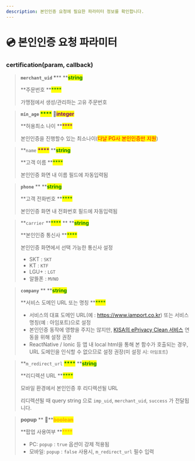```yaml
---
description: 본인인증 요청에 필요한 파라미터 정보를 확인합니다.
---
```


# 💿 본인인증 요청 파라미터

### certification(param, callback) <a href="#certification" id="certification"></a>

> **`merchant_uid`    **<mark style="color:red;">**\***</mark>**    **<mark style="color:green;">**string**</mark>
>
> **주문번호 **<mark style="color:green;">****</mark>&#x20;
>
> 가맹점에서 생성/관리하는 고유 주문번호

> **`min_age`  **<mark style="color:green;">****</mark>**      **<mark style="color:green;">****</mark><mark style="color:purple;">**integer**</mark>
>
> **허용최소 나이 **<mark style="color:purple;">****</mark>&#x20;
>
> 본인인증을 진행할수 있는 최소나이(<mark style="color:red;">다날 PG사 본인인증만 지원</mark>)

> **`name`  **<mark style="color:purple;">****</mark>**      **<mark style="color:green;">**string**</mark>
>
> **고객 이름 **<mark style="color:green;">****</mark>&#x20;
>
> 본인인증 화면 내 이름 필드에 자동입력됨

> **`phone`**  **  **<mark style="color:green;">**string**</mark>
>
> **고객 전화번호 **<mark style="color:green;">****</mark>&#x20;
>
> 본인인증 화면 내 전화번호 필드에 자동입력됨

> **`carrier` **<mark style="color:green;">****</mark> **  **<mark style="color:green;">**string**</mark>
>
> **본인인증 통신사 **<mark style="color:green;">****</mark>&#x20;
>
> 본인인증 화면에서 선택 가능한 통신사 설정
>
> * SKT : `SKT`
> * KT : `KTF`
> * LGU+ : `LGT`
> * 알뜰폰 : `MVNO`

> **`company`**  **  **<mark style="color:green;">**string**</mark>
>
> **서비스 도메인 URL 또는 명칭 **<mark style="color:green;">****</mark>&#x20;
>
> * 서비스의 대표 도메인 URL(예 : https://www.iamport.co.kr) 또는 서비스 명칭(예 : 아임포트)으로 설정
> * 본인인증 동작에 영향을 주지는 않지만, [KISA의 ePrivacy Clean 서비스](https://www.eprivacy.go.kr/) 연동을 위해 설정 권장
> * ReactNative / Ionic 등 앱 내 local html을 통해 본 함수가 호출되는 경우, URL 도메인을 인식할 수 없으므로 설정 권장(미 설정 시: `아임포트`)

> **`m_redirect_url`  **<mark style="color:green;">****</mark>**      **<mark style="color:green;">**string**</mark>
>
> **리디렉션 URL **<mark style="color:green;">****</mark>&#x20;
>
> 모바일 환경에서 본인인증 후 리디렉션될 URL
>
> 리디렉션될 때 query string 으로 `imp_uid`, `merchant_uid`, `success` 가 전달됩니다.

> **popup**  **  **<mark style="color:green;">****</mark><mark style="color:orange;">**boolean**</mark>
>
> **팝업 사용여부 **<mark style="color:orange;">****</mark>&#x20;
>
> * PC: `popup` : `true` 옵션이 강제 적용됨
> * 모바일: `popup` : `false` 사용시, `m_redirect_url` 필수 입력
